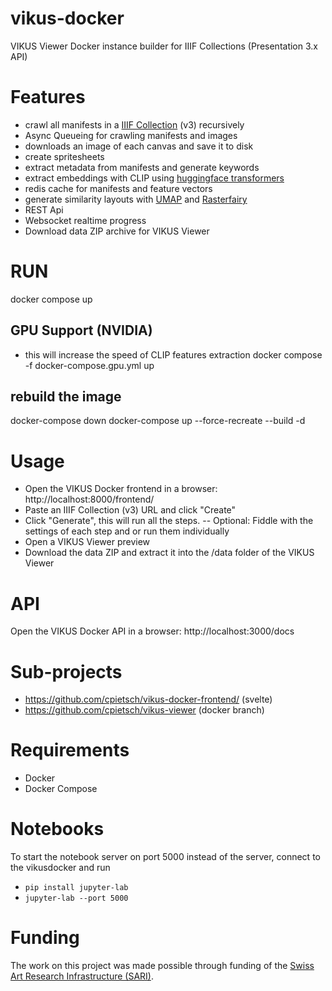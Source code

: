# vikus-docker
VIKUS Viewer Docker instance builder for IIIF Collections (Presentation 3.x API)
# Features
- crawl all manifests in a [IIIF Collection](https://iiif.io/api/presentation/3.0/) (v3) recursively
- Async Queueing for crawling manifests and images
- downloads an image of each canvas and save it to disk
- create spritesheets
- extract metadata from manifests and generate keywords
- extract embeddings with CLIP using [huggingface transformers](https://huggingface.co/docs/transformers/model_doc/clip)
- redis cache for manifests and feature vectors
- generate similarity layouts with [UMAP](https://umap-learn.readthedocs.io/en/latest/) and [Rasterfairy](https://github.com/Quasimondo/RasterFairy)
- REST Api
- Websocket realtime progress
- Download data ZIP archive for VIKUS Viewer

# RUN
docker compose up

## GPU Support (NVIDIA)
- this will increase the speed of CLIP features extraction
docker compose -f docker-compose.gpu.yml up

## rebuild the image
docker-compose down
docker-compose up --force-recreate --build -d

# Usage
- Open the VIKUS Docker frontend in a browser: http://localhost:8000/frontend/
- Paste an IIIF Collection (v3) URL and click "Create"
- Click "Generate", this will run all the steps.
-- Optional: Fiddle with the settings of each step and or run them individually
- Open a VIKUS Viewer preview
- Download the data ZIP and extract it into the /data folder of the VIKUS Viewer

# API
Open the VIKUS Docker API in a browser:
http://localhost:3000/docs


# Sub-projects
- https://github.com/cpietsch/vikus-docker-frontend/ (svelte)
- https://github.com/cpietsch/vikus-viewer (docker branch)


# Requirements
- Docker
- Docker Compose


# Notebooks
To start the notebook server on port 5000 instead of the server, connect to the vikusdocker and run
- `pip install jupyter-lab`
- `jupyter-lab --port 5000`


# Funding
The work on this project was made possible through funding of the [Swiss Art Research Infrastructure (SARI)](https://swissartresearch.net/).